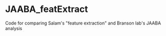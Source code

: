 # JAABA_featExtract
Code for comparing Salam's "feature extraction" and Branson lab's JAABA analysis
